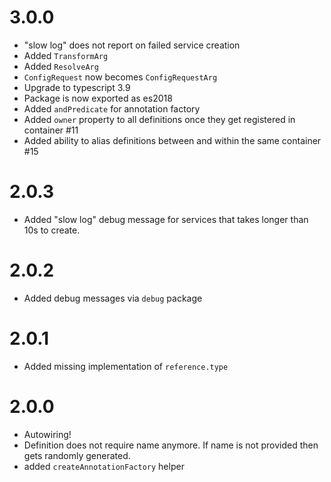 # 3.0.0
* "slow log" does not report on failed service creation
* Added `TransformArg`
* Added `ResolveArg`
* `ConfigRequest` now becomes `ConfigRequestArg`
* Upgrade to typescript 3.9
* Package is now exported as es2018
* Added `andPredicate` for annotation factory
* Added `owner` property to all definitions once they get registered in container #11
* Added ability to alias definitions between and within the same container #15

# 2.0.3
* Added "slow log" debug message for services that takes longer than 10s to create.

# 2.0.2
* Added debug messages via `debug` package

# 2.0.1
* Added missing implementation of `reference.type`

# 2.0.0
* Autowiring!
* Definition does not require name anymore. If name is not provided then gets randomly generated.
* added `createAnnotationFactory` helper